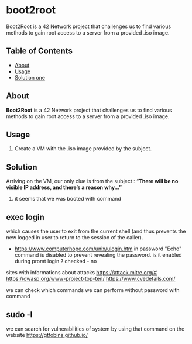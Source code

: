 # boot2root
Boot2Root is a 42 Network project that challenges us to find various methods to gain root access to a server from a provided .iso image.

## Table of Contents
- [About](#about)
- [Usage](#Usage)
- [Solution one](#)

## About

**Boot2Root** is a 42 Network project that challenges us to find various methods to gain root access to a server from a provided .iso image.

## Usage

1. Create a VM with the .iso image provided by the subject.

## Solution

Arriving on the VM, our only clue is from the subject : “**There will be no visible IP address, and there’s a reason why…”**


1) it seems that we was booted with command
## exec login ## 
which causes the user to exit from the current shell (and thus prevents the new logged in user to return to the session of the caller). 
- https://www.computerhope.com/unix/ulogin.htm
in password "Echo" command is disabled to prevent revealing the password.
is it enabled during promt login ? checked - no

sites with informations about attacks
https://attack.mitre.org/#
https://owasp.org/www-project-top-ten/
https://www.cvedetails.com/

we can check which commands we can perform without password with command
## sudo -l ##
we can search for vulnerabilities of system by using that command on the website
https://gtfobins.github.io/
